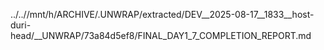 ../..//mnt/h/ARCHIVE/.UNWRAP/extracted/DEV__2025-08-17__1833__host-duri-head/__UNWRAP/73a84d5ef8/FINAL_DAY1_7_COMPLETION_REPORT.md